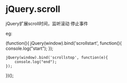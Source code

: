# jQuery.scroll
jQuery扩展scroll时间，监听滚动 停止事件

eg: 

(function(){
    jQuery(window).bind('scrollstart', function(){
        console.log("start");
    });
 
    jQuery(window).bind('scrollstop', function(e){
        console.log("end");
    });
 
})();
